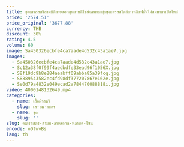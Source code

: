 ```yaml
---
title: ชุดเดรสสตรีสามมิติลายดอกกุหลาบดีไซน์เฉพาะกลุ่มชุดเดรสสไตล์เกาหลีแฟชั่นไม่สมมาตรเปิดไหล่
price: '2574.51'
price_original: '3677.88'
currency: THB
discount: 30%
rating: 4.5
volume: 60
image: Sa450326ecbfe4ca7aade4d532c43a1ae7.jpg
images:
  - Sa450326ecbfe4ca7aade4d532c43a1ae7.jpg
  - Sc12a38f0f99f4aedbdfe33ead96f1056X.jpg
  - S8f19dc9b8e284aeabff09abba85a39fcg.jpg
  - S8889543582ec4fd98df377207867e162e.jpg
  - Se0d79a4832e049ecad2a784470088818i.jpg
video: 4000148132649.mp4
categories:
  - name: เสื้อผ้าสตรี
    slug: เส-อผ-าสตร
  - name: ชุด
    slug: ''
slug: ดเดรสสตร-สามม-ลายดอกก-หลาบด-ไซน
encode: oDtwvBs
lang: th
---
```

  